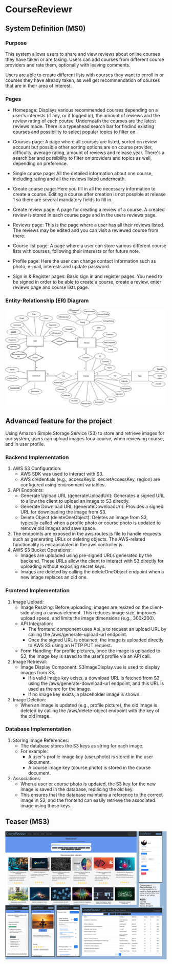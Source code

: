 # CourseReviewr

## System Definition (MS0)

### Purpose

This system allows users to share and view reviews about online courses they have taken or are taking. Users can add courses from different course providers and rate them, optionally with leaving comments.

Users are able to create different lists with courses they want to enroll in or courses they have already taken, as well get recommendation of courses that are in their area of interest.

### Pages

* Homepage: Displays various recommended courses depending on a user's interests (if any, or if logged in), the amount of reviews and the review rating of each course. Underneath the courses are the latest reviews made. There is a typeahead search bar for findind existing courses and possibility to select popular topics to filter on.

* Courses page: A page where all courses are listed, sorted on review account but possible other sorting options are on course provider, difficulty, average rating, amount of reviews and release year. There's a search bar and possibility to filter on providers and topics as well, depending on preference.

* Single course page: All the detailed information about one course, including rating and all the reviews listed underneath.

* Create course page: Here you fill in all the necessary information to create a course. Editing a course after creation is not possible at release 1 so there are several mandatory fields to fill in.

* Create review page: A page for creating a review of a course. A created review is stored in each course page and in the users reviews page.

* Reviews page: This is the page where a user has all their reviews listed. The reviews may be edited and you can visit a reviewed course from there.

* Course list page: A page where a user can store various different course lists with courses, following their interests or for future note.

* Profile page: Here the user can change contact information such as photo, e-mail, interests and update password.

* Sign in & Register pages: Basic sign in and register pages. You need to be signed in order to be able to create a course, create a review, enter reviews page and course lists page.

### Entity-Relationship (ER) Diagram

![ER Diagram](./images/OnlineCourseReviewer-ER.png)

## Advanced feature for the project

Using Amazon Simple Storage Service (S3) to store and retrieve images for our system, users can upload images for a course, when reviewing course, and in user profile.

### Backend Implementation

1. AWS S3 Configuration:
   * AWS SDK was used to interact with S3.
   * AWS credentials (e.g., accessKeyId, secretAccessKey, region) are configured using environment variables.
2. API Endpoints:
   * Generate Upload URL (generateUploadUrl): Generates a signed URL to allow the client to upload an image to S3 directly.
   * Generate Download URL (generateDownloadUrl): Provides a signed URL for downloading the image from S3.
   * Delete Object (deleteOneObject): Deletes an image from S3, typically called when a profile photo or course photo is updated to remove old images and save space.
3. The endpoints are exposed in the aws.routes.js file to handle requests such as generating URLs or deleting objects. The AWS-related functionality is encapsulated in the aws.controller.js.
4. AWS S3 Bucket Operations:
   * Images are uploaded using pre-signed URLs generated by the backend. These URLs allow the client to interact with S3 directly for uploading without exposing secret keys.
   * Images are deleted by calling the deleteOneObject endpoint when a new image replaces an old one.

### Frontend Implementation

1. Image Upload:
   * Image Resizing: Before uploading, images are resized on the client-side using a canvas element. This reduces image size, improves upload speed, and limits the image dimensions (e.g., 300x200).
   * API Integration:
     * The frontend component uses Api.js to request an upload URL by calling the /aws/generate-upload-url endpoint.
     * Once the signed URL is obtained, the image is uploaded directly to AWS S3 using an HTTP PUT request.
   * Form Handling: For profile pictures, once the image is uploaded to S3, the image key is saved to the user’s profile via an API call.
2. Image Retrieval:
   * Image Display Component: S3ImageDisplay.vue is used to display images from S3.
     * If a valid image key exists, a download URL is fetched from S3 using the /aws/generate-download-url endpoint, and this URL is used as the src for the image.
     * If no image key exists, a placeholder image is shown.
3. Image Deletion:
   * When an image is updated (e.g., profile picture), the old image is deleted by calling the /aws/delete-object endpoint with the key of the old image.

### Database Implementation

1. Storing Image References:
   * The database stores the S3 keys as string for each image.
   * For example:
     * A user's profile image key (user.photo) is stored in the user document.
     * A course image key (course.photo) is stored in the course document.
2. Associations:
   * When a user or course photo is updated, the S3 key for the new image is saved in the database, replacing the old key.
   * This ensures that the database maintains a reference to the correct image in S3, and the frontend can easily retrieve the associated image using these keys.

## Teaser (MS3)
![CourseReviewrTeaser](./images/Teaser.png)